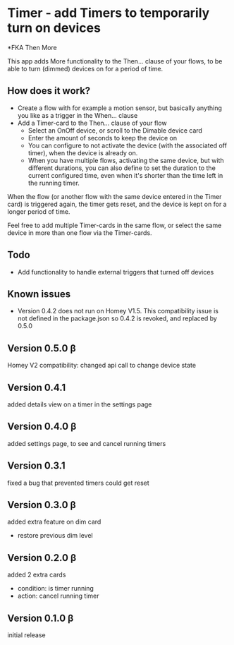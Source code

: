 # Timer - add Timers to temporarily turn on devices

*FKA Then More

This app adds More functionality to the Then... clause of your flows, to be able to turn (dimmed) devices on for a period of time.

## How does it work?
* Create a flow with for example a motion sensor, but basically anything you like as a trigger in the When... clause
* Add a Timer-card to the Then... clause of your flow
  * Select an OnOff device, or scroll to the Dimable device card
  * Enter the amount of seconds to keep the device on
  * You can configure to not activate the device (with the associated off timer), when the device is already on.
  * When you have multiple flows, activating the same device, but with different durations, you can also define to set the duration to the current configured time, even when it's shorter than the time left in the running timer.

When the flow (or another flow with the same device entered in the Timer card) is triggered again, the timer gets reset, and the device is kept on for a longer period of time.

Feel free to add multiple Timer-cards in the same flow, or select the same device in more than one flow via the Timer-cards.

## Todo
* Add functionality to handle external triggers that turned off devices

## Known issues
* Version 0.4.2 does not run on Homey V1.5. This compatibility issue is not defined in the package.json so 0.4.2 is revoked, and replaced by 0.5.0 

## Version 0.5.0 β
Homey V2 compatibility: changed api call to change device state

## Version 0.4.1 
added details view on a timer in the settings page

## Version 0.4.0 β
added settings page, to see and cancel running timers

## Version 0.3.1
fixed a bug that prevented timers could get reset

## Version 0.3.0 β
added extra feature on dim card
* restore previous dim level

## Version 0.2.0 β
added 2 extra cards
* condition: is timer running
* action: cancel running timer

## Version 0.1.0 β
initial release
